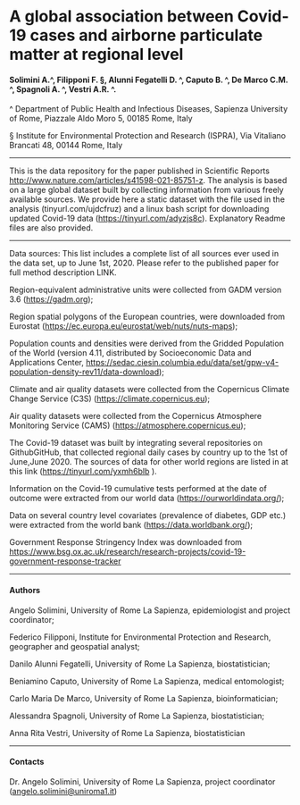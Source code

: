 # A global association between Covid-19 cases and airborne particulate matter at regional level
#### Solimini A.^, Filipponi F. §, Alunni Fegatelli D. ^, Caputo B. ^, De Marco C.M. ^, Spagnoli A. ^, Vestri A.R. ^.

^ Department of Public Health and Infectious Diseases, Sapienza University of Rome, Piazzale Aldo Moro 5, 00185 Rome, Italy

§ Institute for Environmental Protection and Research (ISPRA), Via Vitaliano Brancati 48, 00144 Rome, Italy

-----------------

This is the data repository for the paper published in Scientific Reports http://www.nature.com/articles/s41598-021-85751-z. The analysis is based on a large global dataset built by collecting information from various freely available sources. We provide here a static dataset with the file used in the analysis (tinyurl.com/ujdcfruz) and a linux bash script for downloading updated Covid-19 data (https://tinyurl.com/adyzjs8c). Explanatory Readme files are also provided.

-----------------

Data sources:  This list includes a complete list of all sources ever used in the data set, up to June 1st, 2020. Please refer to the published paper for full method description LINK.

Region-equivalent administrative units were collected from GADM version 3.6 (https://gadm.org);

Region spatial polygons of the European countries, were downloaded from Eurostat (https://ec.europa.eu/eurostat/web/nuts/nuts-maps);

Population counts and densities were derived from the Gridded Population of the World (version 4.11, distributed by Socioeconomic Data and Applications Center, https://sedac.ciesin.columbia.edu/data/set/gpw-v4-population-density-rev11/data-download);

Climate and air quality datasets were collected from the Copernicus Climate Change Service (C3S) (https://climate.copernicus.eu);

Air quality datasets were collected from the Copernicus Atmosphere Monitoring Service (CAMS) (https://atmosphere.copernicus.eu);

The Covid-19 dataset was built by integrating several repositories on GithubGitHub, that collected regional daily cases by country up to the 1st of June,June 2020.  The sources of data for other world regions are listed in at this link (https://tinyurl.com/yxmh6blb ). 

Information on the Covid-19 cumulative tests performed at the date of outcome  were extracted from our world data (https://ourworldindata.org/);

Data on several country level covariates (prevalence of diabetes, GDP etc.) were extracted from the world bank (https://data.worldbank.org/);

Government Response Stringency Index was downloaded from https://www.bsg.ox.ac.uk/research/research-projects/covid-19-government-response-tracker


-----------------

#### Authors

Angelo Solimini, University of Rome La Sapienza, epidemiologist and project coordinator;

Federico Filipponi, Institute for Environmental Protection and Research, geographer and geospatial analyst; 

Danilo Alunni Fegatelli, University of Rome La Sapienza,  biostatistician; 

Beniamino Caputo, University of Rome La Sapienza,  medical entomologist;

Carlo Maria De Marco, University of Rome La Sapienza,  bioinformatician;

Alessandra Spagnoli, University of Rome La Sapienza,  biostatistician;

Anna Rita Vestri, University of Rome La Sapienza,  biostatistician 

-----------------

#### Contacts
Dr. Angelo Solimini, University of Rome La Sapienza, project coordinator (angelo.solimini@uniroma1.it) 


